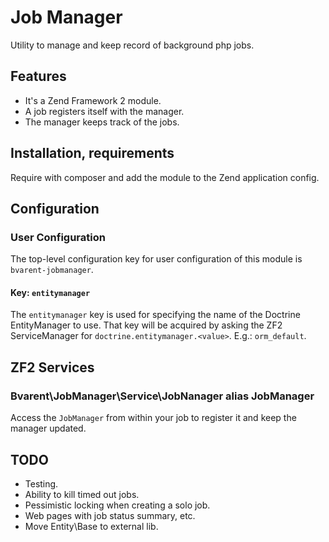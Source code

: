 Job Manager
===========

Utility to manage and keep record of background php jobs.

Features
--------

* It's a Zend Framework 2 module.
* A job registers itself with the manager.
* The manager keeps track of the jobs.

Installation, requirements
--------------------------

Require with composer and add the module to the Zend application config.

Configuration
-------------

### User Configuration

The top-level configuration key for user configuration of this module is `bvarent-jobmanager`.

#### Key: `entitymanager`

The `entitymanager` key is used for specifying the name of the Doctrine EntityManager
to use. That key will be acquired by asking the ZF2 ServiceManager for
`doctrine.entitymanager.<value>`. E.g.: `orm_default`.

ZF2 Services
------------

### Bvarent\JobManager\Service\JobNanager alias JobManager

Access the `JobManager` from within your job to register it and keep the manager updated.

TODO
----

* Testing.
* Ability to kill timed out jobs.
* Pessimistic locking when creating a solo job.
* Web pages with job status summary, etc.
* Move Entity\Base to external lib.